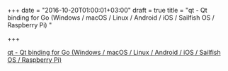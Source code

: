 +++
date = "2016-10-20T01:00:01+03:00"
draft = true
title = "qt - Qt binding for Go (Windows / macOS / Linux / Android / iOS / Sailfish OS / Raspberry Pi) "

+++

<p><a href="https://t.co/XTTTZHIU7S">qt - Qt binding for Go (Windows / macOS / Linux / Android / iOS / Sailfish OS / Raspberry Pi) </a></p>
